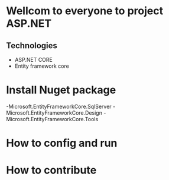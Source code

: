# Wellcom to everyone to project ASP.NET
## Technologies
- ASP.NET CORE
- Entity framework core
# Install Nuget package 
-Microsoft.EntityFrameworkCore.SqlServer
-Microsoft.EntityFrameworkCore.Design
-Microsoft.EntityFrameworkCore.Tools
# How to config and run
# How to contribute